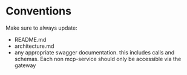 # Conventions 
Make sure to always update:
- README.md
- architecture.md
- any appropriate swagger documentation. this includes calls and schemas. Each non mcp-service should only be accessible via the gateway
